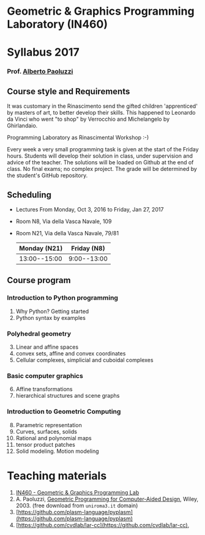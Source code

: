 # Geometric & Graphics Programming Laboratory (IN460)
# Syllabus 2017
### Prof. [Alberto Paoluzzi](http://www.dia.uniroma3.it/~paoluzzi)


## Course style and Requirements

It was customary in the Rinascimento send the gifted children 'apprenticed' by masters of art, to better develop their skills. This happened to Leonardo da Vinci who went "to shop" by Verrocchio and Michelangelo by Ghirlandaio.

Programming Laboratory as Rinascimental Workshop :-)

Every week a very small programming task is given at the start of the Friday hours.
Students will develop their solution in class, under supervision and advice of the teacher. The solutions will be loaded on Github at the end of class. No final exams;
no complex project. The grade will be determined by the student's GitHub repository.
  

## Scheduling

+ Lectures From Monday, Oct 3, 2016 to  Friday, Jan 27, 2017 
+ Room N8, Via della Vasca Navale, 109
+ Room N21, Via della Vasca Navale, 79/81

	| Monday (N21)  | Friday (N8) |  
	|--------------|--------------|
	| 13:00--15:00 |  9:00--13:00 | 



## Course program


### Introduction to Python programming 

1. Why Python?  Getting started
2. Python syntax by examples

### Polyhedral geometry

3. Linear and affine spaces
4. convex sets, affine and convex coordinates
5. Cellular complexes, simplicial and cuboidal complexes

### Basic computer graphics

6. Affine transformations
7. hierarchical structures and scene graphs

### Introduction to Geometric Computing

8. Parametric representation 
9. Curves, surfaces, solids
10. Rational and polynomial maps
11. tensor product patches
12. Solid modeling. Motion modeling



# Teaching materials

1. [IN460 - Geometric & Graphics Programming Lab](https://github.com/cvdlab-courses/ggpl)
2. A. Paoluzzi, [Geometric Programming for Computer-Aided Design](http://onlinelibrary.wiley.com/book/10.1002/0470013885), Wiley, 2003. (free download from `uniroma3.it` domain)
3. [https://github.com/plasm-language/pyplasm](https://github.com/plasm-language/pyplasm)
4. [https://github.com/cvdlab/lar-cc](https://github.com/cvdlab/lar-cc),



